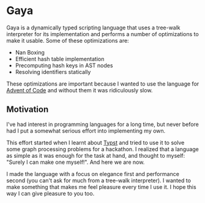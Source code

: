 # Gaya

Gaya is a dynamically typed scripting language that uses a tree-walk
interpreter for its implementation and performs a number of optimizations to
make it usable. Some of these optimizations are:

- Nan Boxing
- Efficient hash table implementation
- Precomputing hash keys in AST nodes
- Resolving identifiers statically

These optimizations are important because I wanted to use
the language for [Advent of Code](https://adventofcode.com/)
and without them it was ridiculously slow.

## Motivation

I've had interest in programming languages for a long time, but never before
had I put a somewhat serious effort into implementing my own.

This effort started when I learnt about [Typst](https://typst.app/) and tried
to use it to solve some graph processing problems for a hackathon. I realized
that a language as simple as it was enough for the task at hand, and thought to
myself: "Surely I can make one myself!". And here we are now.

I made the language with a focus on elegance first and performance second (you
can't ask for much from a tree-walk interpreter). I wanted to make something
that makes me feel pleasure every time I use it. I hope this way I can give
pleasure to you too.
